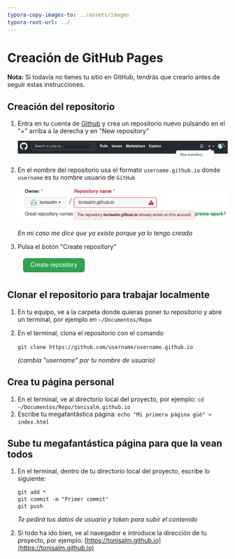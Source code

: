 ```yaml
---
typora-copy-images-to: ../assets/images
typora-root-url: ../
---
```


# Creación de GitHub Pages

**Nota:** Si todavía no tienes tu sitio en GitHub, tendrás que crearlo antes de seguir estas instrucciones.

## Creación del repositorio

1. Entra en tu cuenta de [Github](https://github.com) y crea un repositorio nuevo pulsando en el "+" arriba a la derecha y en "New repository"

   ![image-20211026170915346](/assets/images/image-20211026170915346.png)

2. En el nombre del repositorio usa el formato `username.github.io` donde `username` es tu nombre usuario de `GitHub` 

   ![image-20211026171022781](/assets/images/image-20211026171022781.png)

   *En mi caso me dice que ya existe porque ya lo tengo creado*

3. Pulsa el botón "Create repository"

   ![image-20211026170957349](/assets/images/image-20211026170957349.png)

## Clonar el repositorio para trabajar localmente

1. En tu equipo, ve a la carpeta donde quieras poner tu repositorio y abre un terminal, por ejemplo en `~/Documentos/Repo`

2. En el terminal, clona el repositorio con el comando

   `git clone https://github.com/username/username.github.io`

   *(cambia "username" por tu nombre de usuario)*

## Crea tu página personal

1. En el terminal, ve al directorio local del proyecto, por ejemplo:
   `cd ~/Documentos/Repo/tonisalm.github.io`
2. Escribe tu megafantástica página:
   `echo "Mi primera página güé" > index.html`

## Sube tu megafantástica página para que la vean todos

1. En el terminal, dentro de tu directorio local del proyecto, escribe lo siguiente:

   ```
   git add *
   git commit -m "Primer commit"
   git push
   ```

   *Te pedirá tus datos de usuario y token para subir el contenido*

2. Si todo ha ido bien, ve al navegador e introduce la dirección de tu proyecto, por ejemplo: [https://tonisalm.github.io](https://tonisalm.github.io)
